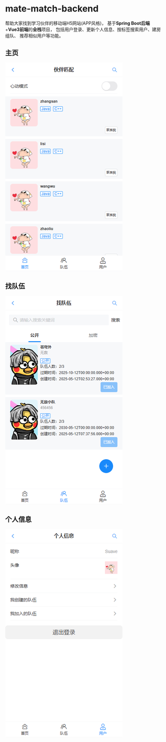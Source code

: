 # mate-match-backend
帮助大家找到学习伙伴的移动端H5网站(APP风格)，
基于**Spring Boot后端**+**Vue3前端**的**全栈**项目，
包括用户登录、更新个人信息、按标签搜索用户、建房组队、
推荐相似用户等功能。
## 主页
![主页](image/img.png)
## 找队伍
![找队伍](image/img_1.png)
## 个人信息
![个人信息](image/img_2.png)

